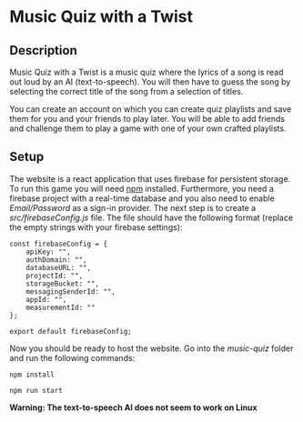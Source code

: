 # Music Quiz with a Twist

## Description

Music Quiz with a Twist is a music quiz where the lyrics of a song is read out loud by an AI (text-to-speech). You will then have to guess the song by selecting the correct title of the song from a selection of titles.

You can create an account on which you can create quiz playlists and save them for you and your friends to play later. You will be able to add friends and challenge them to play a game with one of your own crafted playlists.

## Setup

The website is a react application that uses firebase for persistent storage. 
To run this game you will need [npm](https://www.npmjs.com/) installed.
Furthermore, you need a firebase project with a real-time database and
you also need to enable _Email/Password_ as a sign-in provider. The next
step is to create a _src/firebaseConfig.js_ file. The file should have
the following format (replace the empty strings with your firebase settings):

```
const firebaseConfig = {
    apiKey: "",
    authDomain: "",
    databaseURL: "",
    projectId: "",
    storageBucket: "",
    messagingSenderId: "",
    appId: "",
    measurementId: ""
};

export default firebaseConfig;
```

Now you should be ready to host the website. Go 
into the *music-quiz* folder and run the following commands:

`npm install`

`npm run start`

**Warning: The text-to-speech AI does not seem to work on Linux**